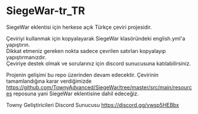 # SiegeWar-tr_TR
SiegeWar eklentisi için herkese açık Türkçe çeviri projesidir.

Çeviriyi kullanmak için kopyalayarak SiegeWar klasöründeki english.yml'a yapıştırın.<br/>
Dikkat etmeniz gereken nokta sadece çevrilen satırları kopyalayıp yapıştırmanızdır.<br/>
Çeviriye destek olmak ve sorularınız için discord sunucusuna katılabilirsiniz.<br/>

Projenin gelişimi bu repo üzerinden devam edecektir. Çevirinin tamamlandığına karar verdiğimizde https://github.com/TownyAdvanced/SiegeWar/tree/master/src/main/resources reposuna yani SiegeWar eklentisine dahil edeceğiz.

Towny Geliştiricileri Discord Sunucusu
https://discord.gg/vwsp5HEBbx
